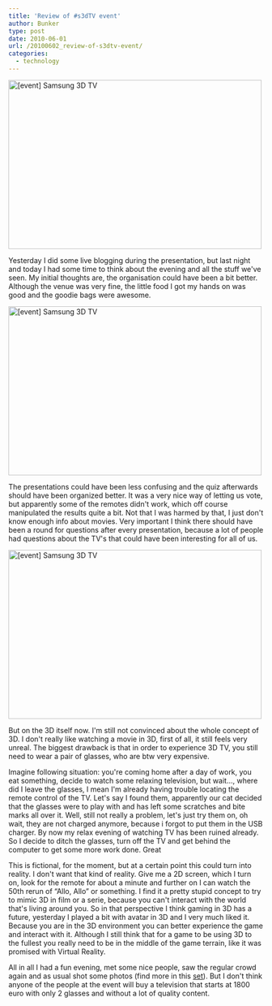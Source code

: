 ```yaml
---
title: 'Review of #s3dTV event'
author: Bunker
type: post
date: 2010-06-01
url: /20100602_review-of-s3dtv-event/
categories:
  - technology
---
```

[<img src="http://farm5.static.flickr.com/4013/4657447871_4b8eb83963.jpg" width="500" height="333" alt="[event] Samsung 3D TV" />][1]

Yesterday I did some live blogging during the presentation, but last night and today I had some time to think about the evening and all the stuff we've seen. My initial thoughts are, the organisation could have been a bit better. Although the venue was very fine, the little food I got my hands on was good and the goodie bags were awesome.

[<img src="http://farm5.static.flickr.com/4045/4657467635_1ccec7c748.jpg" width="500" height="333" alt="[event] Samsung 3D TV" />][2]

The presentations could have been less confusing and the quiz afterwards should have been organized better. It was a very nice way of letting us vote, but apparently some of the remotes didn't work, which off course manipulated the results quite a bit. Not that I was harmed by that, I just don't know enough info about movies. Very important I think there should have been a round for questions after every presentation, because a lot of people had questions about the TV's that could have been interesting for all of us.

[<img src="http://farm2.static.flickr.com/1297/4658046626_f92658a20b.jpg" width="500" height="333" alt="[event] Samsung 3D TV" />][3]

But on the 3D itself now. I'm still not convinced about the whole concept of 3D. I don't really like watching a movie in 3D, first of all, it still feels very unreal. The biggest drawback is that in order to experience 3D TV, you still need to wear a pair of glasses, who are btw very expensive. 

Imagine following situation: you're coming home after a day of work, you eat something, decide to watch some relaxing television, but wait&#8230;, where did I leave the glasses, I mean I'm already having trouble locating the remote control of the TV. Let's say I found them, apparently our cat decided that the glasses were to play with and has left some scratches and bite marks all over it. Well, still not really a problem, let's just try them on, oh wait, they are not charged anymore, because i forgot to put them in the USB charger. By now my relax evening of watching TV has been ruined already. So I decide to ditch the glasses, turn off the TV and get behind the computer to get some more work done. Great

This is fictional, for the moment, but at a certain point this could turn into reality. I don't want that kind of reality. Give me a 2D screen, which I turn on, look for the remote for about a minute and further on I can watch the 50th rerun of &#8220;Allo, Allo&#8221; or something. I find it a pretty stupid concept to try to mimic 3D in film or a serie, because you can't interact with the world that's living around you. So in that perspective I think gaming in 3D has a future, yesterday I played a bit with avatar in 3D and I very much liked it. Because you are in the 3D environment you can better experience the game and interact with it. Although I still think that for a game to be using 3D to the fullest you really need to be in the middle of the game terrain, like it was promised with Virtual Reality.

All in all I had a fun evening, met some nice people, saw the regular crowd again and as usual shot some photos (find more in this [set][4]). But I don't think anyone of the people at the event will buy a television that starts at 1800 euro with only 2 glasses and without a lot of quality content.

 [1]: http://www.flickr.com/photos/loneblackrider/4657447871/ "[event] Samsung 3D TV by PitsLamp photography, on Flickr"
 [2]: http://www.flickr.com/photos/loneblackrider/4657467635/ "[event] Samsung 3D TV by PitsLamp photography, on Flickr"
 [3]: http://www.flickr.com/photos/loneblackrider/4658046626/ "[event] Samsung 3D TV by PitsLamp photography, on Flickr"
 [4]: http://www.flickr.com/photos/loneblackrider/sets/72157624176827836/ "Set, Samsung s3dTV"